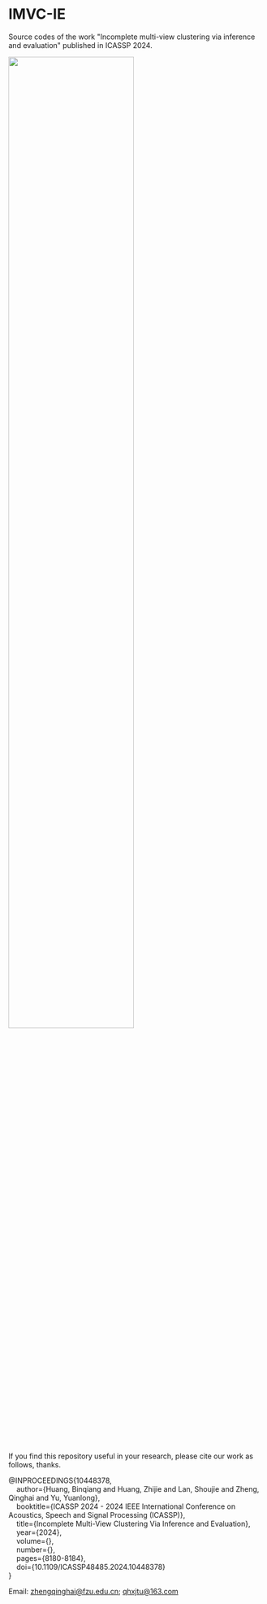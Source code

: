 # IMVC-IE
Source codes of the work "Incomplete multi-view clustering via inference and evaluation" published in ICASSP 2024.

<img src="./FrameWork_IMVC-IE.jpg" width="70%">

If you find this repository useful in your research, please cite our work as follows, thanks.

@INPROCEEDINGS{10448378,<br/>
  &nbsp;&nbsp;&nbsp;&nbsp;author={Huang, Binqiang and Huang, Zhijie and Lan, Shoujie and Zheng, Qinghai and Yu, Yuanlong},<br/>
  &nbsp;&nbsp;&nbsp;&nbsp;booktitle={ICASSP 2024 - 2024 IEEE International Conference on Acoustics, Speech and Signal Processing (ICASSP)}, <br/>
  &nbsp;&nbsp;&nbsp;&nbsp;title={Incomplete Multi-View Clustering Via Inference and Evaluation}, <br/>
  &nbsp;&nbsp;&nbsp;&nbsp;year={2024},<br/>
  &nbsp;&nbsp;&nbsp;&nbsp;volume={},<br/>
  &nbsp;&nbsp;&nbsp;&nbsp;number={},<br/>
  &nbsp;&nbsp;&nbsp;&nbsp;pages={8180-8184},<br/>
  &nbsp;&nbsp;&nbsp;&nbsp;doi={10.1109/ICASSP48485.2024.10448378}<br/>
}<br/>

Email: zhengqinghai@fzu.edu.cn; qhxjtu@163.com
